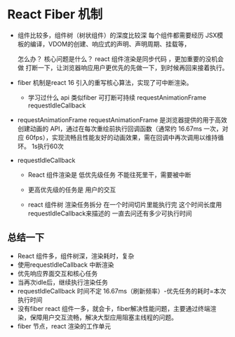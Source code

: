 # React Fiber 机制

- 组件比较多，组件树（树状组件）的深度比较深
    每个组件都需要经历 JSX模板的编译，VDOM的创建、响应式的声明、声明周期、挂载等，

    怎么办？ 核心问题是什么？
    react 组件渲染是同步代码 ，更加重要的没机会做
    打断一下，让浏览器响应用户更优先的先做一下，到时候再回来接着执行。

- fiber 机制是react 16 引入的重写核心算法，实现了可中断渲染。

     - 学习过什么 api 类似fiber 
            可打断可持续
            requestAnimationFrame 
            requestIdleCallback

- requestAnimationFrame 
   requestAnimationFrame 是浏览器提供的用于高效创建动画的 API，通过在每次重绘前执行回调函数（通常约 16.67ms 一次，对应 60fps），实现流畅且性能友好的动画效果，需在回调中再次调用以维持循环。
   1s执行60次

- requestIdleCallback
    - React 组件渲染是 低优先级任务 
        不能往死里干，需要被中断
    - 更高优先级的任务是 用户的交互

    - react 组件树 渲染任务拆分
        在一个时间切片里能执行完
        这个时间长度用requestIdleCallback来描述的
        一直去问还有多少可执行时间

## 总结一下
- React 组件多，组件树深，渲染耗时，复杂
- 使用requestIdleCallback 中断渲染
- 优先响应界面交互和核心任务
- 当再次idle后，继续执行渲染任务
- requestIdleCallback 时间不定 16.67ms（刷新频率）-优先任务的耗时=本次执行时间
- 没有fiber react 组件一多，就会卡，fiber解决性能问题，主要通过终端渲染，保障用户交互流畅，解决大型应用阻塞主线程的问题。
- fiber 节点，react 渲染的工作单元 
